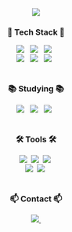 <div align="center">
  <img src="https://capsule-render.vercel.app/api?type=waving&color=gradient&height=300&section=header&text=Welcome%20to-nl-Woonho's%20Github&fontSize=90&fontAlignY=20">
</div>

<h3 align="center">🔧 Tech Stack 🔧</h3>
<div align="center">
  <img src="https://img.shields.io/badge/Java-007396?style=for-the-badge&logo=Java&logoColor=white" /> &nbsp
  <img src="https://img.shields.io/badge/HTML5-E34F26?style=for-the-badge&logo=HTML5&logoColor=white" /> &nbsp
  <img src="https://img.shields.io/badge/css3-%231572B6.svg?style=for-the-badge&logo=css&logoColor=white" /> &nbsp
  <br>
  <img src="https://img.shields.io/badge/javascript-%23323330.svg?style=for-the-badge&logo=javascript&logoColor=%23F7DF1E" /> &nbsp
  <img src="https://img.shields.io/badge/Mysql-4479A1?style=for-the-badge&logo=Mysql&logoColor=white" /> &nbsp 
  <img src="https://img.shields.io/badge/Spring-6DB33F?style=for-the-badge&logo=Spring&logoColor=white" /> &nbsp
</div>

<br>

<h3 align="center">📚 Studying 📚</h3>
<div align="center">
  <img src="https://img.shields.io/badge/Node.js-339933?style=for-the-badge&logo=Node.js&logoColor=white" /> &nbsp
  <img src="https://img.shields.io/badge/jQuery-0769AD?style=for-the-badge&logo=jQuery&logoColor=white" /> &nbsp
  <img src="https://img.shields.io/badge/react-20232a.svg?style=for-the-badge&logo=react&logoColor=61DAFB" /> &nbsp
</div>

<br>

<h3 align="center">🛠 Tools 🛠</h3>
<div align="center">
  <img src="https://img.shields.io/badge/git-F05032.svg?style=for-the-badge&logo=git&logoColor=white" />&nbsp
  <img src="https://img.shields.io/badge/github-181717.svg?style=for-the-badge&logo=github&logoColor=white" />&nbsp
  <img src="https://img.shields.io/badge/Notion-F3F3F3.svg?style=for-the-badge&logo=notion&logoColor=black" />&nbsp
  <br>
  <img src="https://img.shields.io/badge/VSCode-2C2C32.svg?style=for-the-badge&logo=visual-studio-code&logoColor=22ABF3" />&nbsp
  <img src="https://img.shields.io/badge/intellij idea-000000.svg?style=for-the-badge&logo=intellij idea&logoColor=white" />&nbsp
</div>

<br>

<h3 align="center">📫 Contact 📫</h3>
<div align="center">
  <a href="mailto:9woonho8@gmail.com">
    <img
      src="https://img.shields.io/badge/oka1313@gmail.com-D14836?style=for-the-badge&logo=gmail&logoColor=white"/>&nbsp
  </a>
</div>
